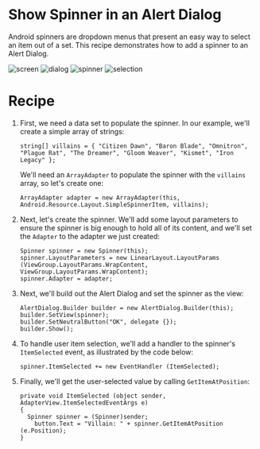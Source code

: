 Show Spinner in an Alert Dialog
===============================

Android spinners are dropdown menus that present an easy way to select an item out of a set. This recipe demonstrates how to add a spinner to an Alert Dialog.

![screen](/AlertDroid/Screenshots/01.png)
![dialog](/AlertDroid/Screenshots/02.png)
![spinner](/AlertDroid/Screenshots/03.png)
![selection](/AlertDroid/Screenshots/04.png)

Recipe
======
<ol>
<li>
<p>First, we need a data set to populate the spinner. In our example, we'll create a simple array of strings:</p>
<pre><code>string[] villains = { "Citizen Dawn", "Baron Blade", "Omnitron", "Plague Rat", "The Dreamer", "Gloom Weaver", "Kismet", "Iron Legacy" };</code></pre>

<p>We'll need an <code>ArrayAdapter</code> to populate the spinner with the <code>villains</code> array, so let's create one:</p>
<pre><code>ArrayAdapter<String> adapter = new ArrayAdapter<String>(this, Android.Resource.Layout.SimpleSpinnerItem, villains);</code></pre>
</li>
<li>
<p>Next, let's create the spinner. We'll add some layout parameters to ensure the spinner is big enough to hold all of its content, and we'll set the <code>Adapter</code> to the adapter we just created:</p>
<pre><code>Spinner spinner = new Spinner(this);
spinner.LayoutParameters = new LinearLayout.LayoutParams (ViewGroup.LayoutParams.WrapContent, ViewGroup.LayoutParams.WrapContent);
spinner.Adapter = adapter;</code></pre>
</li>
<li>
<p>Next, we'll build out the Alert Dialog and set the spinner as the view:</p>
<pre><code>AlertDialog.Builder builder = new AlertDialog.Builder(this);
builder.SetView(spinner);
builder.SetNeutralButton("OK", delegate {});
builder.Show();</code></pre>
</li>
<li>
<p>To handle user item selection, we'll add a handler to the spinner's <code>ItemSelected</code> event, as illustrated by the code below:</p>
<pre><code>spinner.ItemSelected += new EventHandler<AdapterView.ItemSelectedEventArgs> (ItemSelected);</code></pre>
</li>
<li>
<p>Finally, we'll get the user-selected value by calling <code>GetItemAtPosition</code>:</p>
<pre><code>private void ItemSelected (object sender, AdapterView.ItemSelectedEventArgs e)
{
  Spinner spinner = (Spinner)sender;
	button.Text = "Villain: " + spinner.GetItemAtPosition (e.Position);
}</code></pre>
</li>
</ol>

